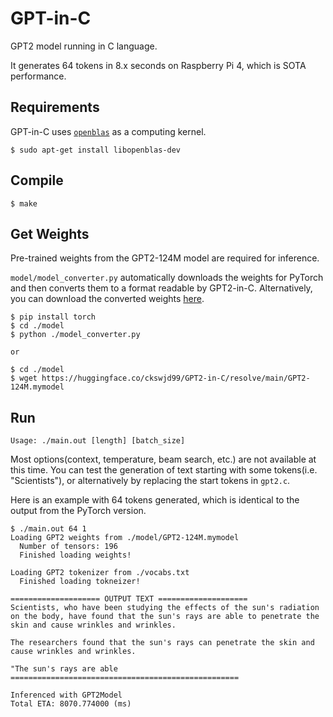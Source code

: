 # GPT-in-C

GPT2 model running in C language.

It generates 64 tokens in 8.x seconds on Raspberry Pi 4, which is SOTA performance.

## Requirements

GPT-in-C uses [`openblas`](https://github.com/OpenMathLib/OpenBLAS) as a computing kernel.

```
$ sudo apt-get install libopenblas-dev
```

## Compile

```
$ make
```

## Get Weights

Pre-trained weights from the GPT2-124M model are required for inference.

`model/model_converter.py` automatically downloads the weights for PyTorch and then converts them to a format readable by GPT2-in-C. Alternatively, you can download the converted weights [here](https://huggingface.co/ckswjd99/GPT2-in-C/tree/main).

```
$ pip install torch
$ cd ./model
$ python ./model_converter.py

or

$ cd ./model
$ wget https://huggingface.co/ckswjd99/GPT2-in-C/resolve/main/GPT2-124M.mymodel
```

## Run

```
Usage: ./main.out [length] [batch_size]
```

Most options(context, temperature, beam search, etc.) are not available at this time. You can test the generation of text starting with some tokens(i.e. "Scientists"), or alternatively by replacing the start tokens in `gpt2.c`.

Here is an example with 64 tokens generated, which is identical to the output from the PyTorch version.

```
$ ./main.out 64 1
Loading GPT2 weights from ./model/GPT2-124M.mymodel
  Number of tensors: 196
  Finished loading weights!

Loading GPT2 tokenizer from ./vocabs.txt
  Finished loading tokneizer!

==================== OUTPUT TEXT ====================
Scientists, who have been studying the effects of the sun's radiation on the body, have found that the sun's rays are able to penetrate the skin and cause wrinkles and wrinkles.

The researchers found that the sun's rays can penetrate the skin and cause wrinkles and wrinkles.

"The sun's rays are able
===================================================

Inferenced with GPT2Model
Total ETA: 8070.774000 (ms)
```


